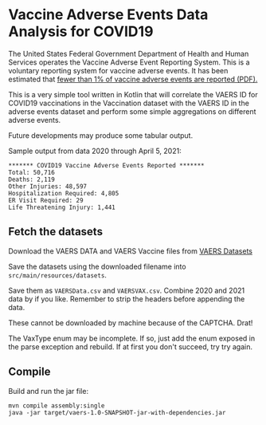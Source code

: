 # Vaccine Adverse Events Data Analysis for COVID19

The United States Federal Government Department of Health and Human Services
operates the Vaccine Adverse Event Reporting System. This is a voluntary reporting
system for vaccine adverse events. It has been estimated that [fewer than 1% of
vaccine adverse events are reported (PDF).](https://digital.ahrq.gov/sites/default/files/docs/publication/r18hs017045-lazarus-final-report-2011.pdf)

This is a very simple tool written in Kotlin that will correlate the VAERS ID
for COVID19 vaccinations in the Vaccination dataset with the VAERS ID in the
adverse events dataset and perform some simple aggregations on different
adverse events.

Future developments may produce some tabular output.

Sample output from data 2020 through April 5, 2021:

    ******* COVID19 Vaccine Adverse Events Reported *******
    Total: 50,716
    Deaths: 2,119
    Other Injuries: 48,597
    Hospitalization Required: 4,805
    ER Visit Required: 29
    Life Threatening Injury: 1,441

## Fetch the datasets

Download the VAERS DATA and VAERS Vaccine files from
[VAERS Datasets](https://vaers.hhs.gov/data/datasets.html)

Save the datasets using the downloaded filename into `src/main/resources/datasets`.

Save them as `VAERSData.csv` and `VAERSVAX.csv`. Combine 2020 and 2021 data
by if you like. Remember to strip the headers before appending the
data.

These cannot be downloaded by machine because of the CAPTCHA. Drat!

The VaxType enum may be incomplete. If so, just add the enum exposed in the parse 
exception and rebuild. If at first you don't succeed, try try again.

## Compile

Build and run the jar file:

    mvn compile assembly:single
    java -jar target/vaers-1.0-SNAPSHOT-jar-with-dependencies.jar

